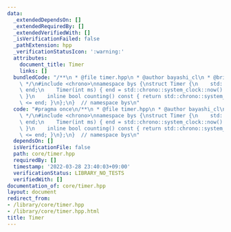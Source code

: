 ```yaml
---
data:
  _extendedDependsOn: []
  _extendedRequiredBy: []
  _extendedVerifiedWith: []
  _isVerificationFailed: false
  _pathExtension: hpp
  _verificationStatusIcon: ':warning:'
  attributes:
    document_title: Timer
    links: []
  bundledCode: "/**\n * @file timer.hpp\n * @author bayashi_cl\n * @brief Timer\n\
    \ */\n#include <chrono>\nnamespace bys {\nstruct Timer {\n    std::chrono::time_point<std::chrono::system_clock>\
    \ end;\n    Timer(int ms) { end = std::chrono::system_clock::now() + std::chrono::milliseconds(ms);\
    \ }\n    inline bool counting() const { return std::chrono::system_clock::now()\
    \ <= end; }\n};\n}  // namespace bys\n"
  code: "#pragma once\n/**\n * @file timer.hpp\n * @author bayashi_cl\n * @brief Timer\n\
    \ */\n#include <chrono>\nnamespace bys {\nstruct Timer {\n    std::chrono::time_point<std::chrono::system_clock>\
    \ end;\n    Timer(int ms) { end = std::chrono::system_clock::now() + std::chrono::milliseconds(ms);\
    \ }\n    inline bool counting() const { return std::chrono::system_clock::now()\
    \ <= end; }\n};\n}  // namespace bys\n"
  dependsOn: []
  isVerificationFile: false
  path: core/timer.hpp
  requiredBy: []
  timestamp: '2022-03-28 23:40:03+09:00'
  verificationStatus: LIBRARY_NO_TESTS
  verifiedWith: []
documentation_of: core/timer.hpp
layout: document
redirect_from:
- /library/core/timer.hpp
- /library/core/timer.hpp.html
title: Timer
---
```

